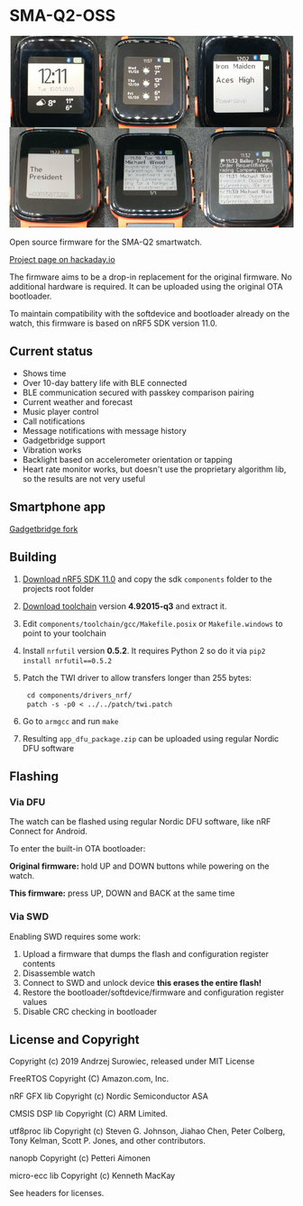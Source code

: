 # SMA-Q2-OSS

![banner](banner.jpg)

Open source firmware for the SMA-Q2 smartwatch.

[Project page on hackaday.io](https://hackaday.io/project/85463-color-open-source-smartwatch)

The firmware aims to be a drop-in replacement for the original firmware. No additional hardware is required. It can be uploaded using the original OTA bootloader.

To maintain compatibility with the softdevice and bootloader already on the watch, this firmware is based on nRF5 SDK version 11.0.

## Current status

  * Shows time
  * Over 10-day battery life with BLE connected
  * BLE communication secured with passkey comparison pairing
  * Current weather and forecast
  * Music player control
  * Call notifications
  * Message notifications with message history
  * Gadgetbridge support
  * Vibration works
  * Backlight based on accelerometer orientation or tapping
  * Heart rate monitor works, but doesn't use the proprietary algorithm lib, so the results are not very useful

## Smartphone app

[Gadgetbridge fork](https://github.com/Emeryth/Gadgetbridge)

## Building

1. [Download nRF5 SDK 11.0](https://www.nordicsemi.com/Software-and-tools/Software/nRF5-SDK/Download#infotabs) and copy the sdk `components` folder to the projects root folder
2. [Download toolchain](https://developer.arm.com/tools-and-software/open-source-software/developer-tools/gnu-toolchain/gnu-rm/downloads) version **4.92015-q3** and extract it.
2. Edit `components/toolchain/gcc/Makefile.posix` or `Makefile.windows` to point to your toolchain
2. Install `nrfutil` version **0.5.2**. It requires Python 2 so do it via `pip2 install nrfutil==0.5.2`
3. Patch the TWI driver to allow transfers longer than 255 bytes:

        cd components/drivers_nrf/
        patch -s -p0 < ../../patch/twi.patch

4. Go to `armgcc` and run `make`
5. Resulting `app_dfu_package.zip` can be uploaded using regular Nordic DFU software

## Flashing

### Via DFU
The watch can be flashed using regular Nordic DFU software, like nRF Connect for Android.

To enter the built-in OTA bootloader:

**Original firmware:**
 hold UP and DOWN buttons while powering on the watch.

**This firmware:**
 press UP, DOWN and BACK at the same time


### Via SWD
Enabling SWD requires some work:

1. Upload a firmware that dumps the flash and configuration register contents
2. Disassemble watch
3. Connect to SWD and unlock device **this erases the entire flash!**
4. Restore the bootloader/softdevice/firmware and configuration register values
5. Disable CRC checking in bootloader

## License and Copyright

Copyright (c) 2019 Andrzej Surowiec,
released under MIT License 

FreeRTOS Copyright (C) Amazon.com, Inc.

nRF GFX lib Copyright (c) Nordic Semiconductor ASA

CMSIS DSP lib Copyright (C) ARM Limited. 

utf8proc lib Copyright (c) Steven G. Johnson, Jiahao Chen, Peter Colberg, Tony Kelman, Scott P. Jones, and other contributors.

nanopb Copyright (c) Petteri Aimonen

micro-ecc lib Copyright (c) Kenneth MacKay

See headers for licenses.